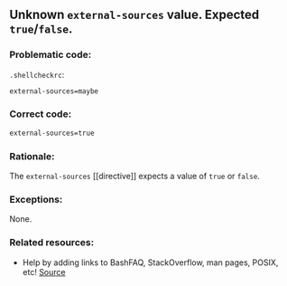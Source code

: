 ## Unknown `external-sources` value. Expected `true`/`false`.

### Problematic code:

`.shellcheckrc`:

```sh
external-sources=maybe
```

### Correct code:

```sh
external-sources=true
```

### Rationale:

The `external-sources` [[directive]] expects a value of `true` or `false`.

### Exceptions:

None.

### Related resources:

* Help by adding links to BashFAQ, StackOverflow, man pages, POSIX, etc!
[Source](https://github.com/koalaman/shellcheck/wiki/SC1145)

